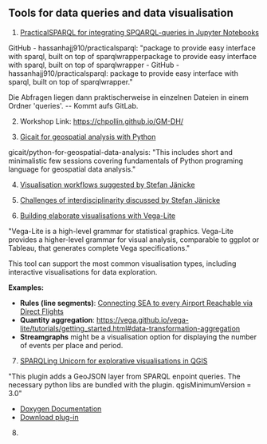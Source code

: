## Tools for data queries and data visualisation

1) [PracticalSPARQL for integrating SPQARQL-queries in Jupyter Notebooks](https://github.com/hassanhajj910/practicalsparql)

GitHub - hassanhajj910/practicalsparql: "package to provide easy interface with sparql, built on top of sparqlwrapperpackage to provide easy interface with sparql, 
built on top of sparqlwrapper - GitHub - hassanhajj910/practicalsparql: package to provide easy interface with sparql, built on top of sparqlwrapper."

Die Abfragen liegen dann praktischerweise in einzelnen Dateien in einem Ordner 'queries'. -- Kommt aufs GitLab.

2) Workshop Link: https://chpollin.github.io/GM-DH/

3) [Gicait for geospatial analysis with Python](https://github.com/gicait/python-for-geospatial-data-analysis)

gicait/python-for-geospatial-data-analysis: "This includes short and minimalistic few sessions covering fundamentals 
of Python programing language for geospatial data analysis."

4) [Visualisation workflows suggested by Stefan Jänicke](http://www.informatik.uni-leipzig.de/bsv/homepage/de/people/dr-stefan-j%C3%A4nicke)

5) [Challenges of interdisciplinarity discussed by Stefan Jänicke](http://www.informatik.uni-leipzig.de/~stjaenicke/balancing.pdf)

6) [Building elaborate visualisations with Vega-Lite](https://vega.github.io/vega-lite/examples/)

"Vega-Lite is a high-level grammar for statistical graphics. Vega-Lite provides a higher-level grammar for visual analysis, comparable to ggplot or Tableau, that generates complete Vega specifications."

This tool can support the most common visualisation types, including interactive visualisations for data exploration.

**Examples:**

- **Rules (line segments)**: [Connecting SEA to every Airport Reachable via Direct Flights](https://vega.github.io/vega-lite/examples/geo_rule.html)
- **Quantity aggregation**: https://vega.github.io/vega-lite/tutorials/getting_started.html#data-transformation-aggregation
- **Streamgraphs** might be a visualisation option for displaying the number of events per place and period.

7) [SPARQLing Unicorn for explorative visualisations in QGIS](https://github.com/sparqlunicorn/sparqlunicornGoesGIS)

"This plugin adds a GeoJSON layer from SPARQL enpoint queries. The necessary python libs are bundled with the plugin. qgisMinimumVersion = 3.0"

- [Doxygen Documentation](https://sparqlunicorn.github.io/sparqlunicornGoesGIS/)
- [Download plug-in](https://plugins.qgis.org/plugins/sparqlunicorn/)

8) 


